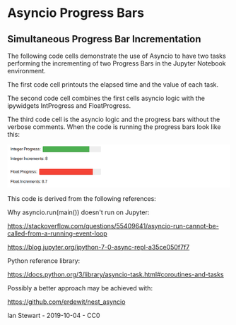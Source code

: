 # Asyncio Progress Bars

## Simultaneous Progress Bar Incrementation

The following code cells demonstrate the use of Asyncio to have two tasks performing the incrementing of two Progress Bars in the Jupyter Notebook environment.

The first code cell printouts the elapsed time and the value of each task.

The second code cell combines the first cells asyncio logic with the ipywidgets IntProgress and FloatProgress.

The third code cell is the asyncio logic and the progress bars without the verbose comments. When the code is running the progress bars look like this:

![Integer and Float Progress Bars](progress_bars.png)

This code is derived from the following references:

Why asyncio.run(main()) doesn't run on Jupyter:

https://stackoverflow.com/questions/55409641/asyncio-run-cannot-be-called-from-a-running-event-loop

https://blog.jupyter.org/ipython-7-0-async-repl-a35ce050f7f7

Python reference library:

https://docs.python.org/3/library/asyncio-task.html#coroutines-and-tasks

Possibly a better approach may be achieved with:

https://github.com/erdewit/nest_asyncio


Ian Stewart - 2019-10-04 - CC0
